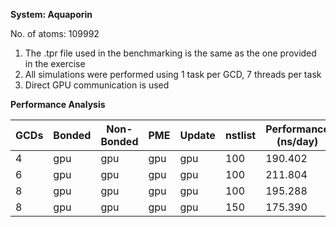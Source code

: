 **System: Aquaporin**

No. of atoms: 109992

1. The .tpr file used in the benchmarking is the same as the one provided in the exercise
2. All simulations were performed using 1 task per GCD, 7 threads per task
3. Direct GPU communication is used

**Performance Analysis**

| GCDs | Bonded | Non-Bonded |   PME   |   Update  | nstlist |  Performance (ns/day) | Job ID  |
|------|--------|------------|---------|-----------|---------|-----------------------|---------|
|  4   |  gpu   |    gpu     |   gpu   |    gpu    | 100     |  190.402              | 5773959 |
|  6   |  gpu   |    gpu     |   gpu   |    gpu    | 100     |  211.804              | 5773961 |
|  8   |  gpu   |    gpu     |   gpu   |    gpu    | 100     |  195.288              | 5774005 |
|  8   |  gpu   |    gpu     |   gpu   |    gpu    | 150     |  175.390              | 5774009 |
